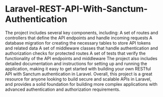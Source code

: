 # Laravel-REST-API-With-Sanctum-Authentication
The project includes several key components, including:
A set of routes and controllers that define the API endpoints and handle incoming requests
A database migration for creating the necessary tables to store API tokens and related data
A set of middleware classes that handle authentication and authorization checks for protected routes
A set of tests that verify the functionality of the API endpoints and middleware
The project also includes detailed documentation and instructions for setting up and running the application, 
making it easy to get started with building your own RESTful API with Sanctum authentication in Laravel.
Overall, this project is a great resource for anyone looking to build secure and scalable APIs in Laravel, 
and provides a solid foundation for building more complex applications with advanced authentication and authorization requirements.
